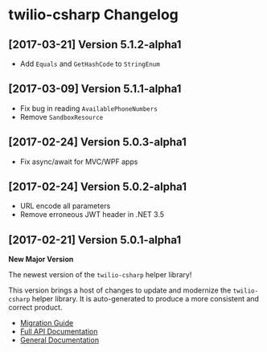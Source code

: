 twilio-csharp Changelog
=======================


[2017-03-21] Version 5.1.2-alpha1
--------------------------
 - Add `Equals` and `GetHashCode` to `StringEnum`


[2017-03-09] Version 5.1.1-alpha1
--------------------------
 - Fix bug in reading `AvailablePhoneNumbers`
 - Remove `SandboxResource`


[2017-02-24] Version 5.0.3-alpha1
--------------------------
 - Fix async/await for MVC/WPF apps


[2017-02-24] Version 5.0.2-alpha1
--------------------------
 - URL encode all parameters
 - Remove erroneous JWT header in .NET 3.5


[2017-02-21] Version 5.0.1-alpha1
--------------------------
**New Major Version**

The newest version of the `twilio-csharp` helper library!

This version brings a host of changes to update and modernize the `twilio-csharp` helper library. It is auto-generated to produce a more consistent and correct product.

- [Migration Guide](https://www.twilio.com/docs/libraries/csharp/migrating-your-csharp-dot-net-application-twilio-sdk-4x-5x)
- [Full API Documentation](https://twilio.github.io/twilio-csharp/)
- [General Documentation](https://www.twilio.com/docs/libraries/csharp)
